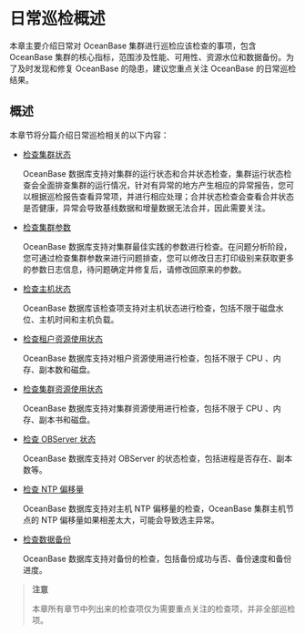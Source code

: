 日常巡检概述
===========================

本章主要介绍日常对 OceanBase 集群进行巡检应该检查的事项，包含 OceanBase 集群的核心指标，范围涉及性能、可用性、资源水位和数据备份。为了及时发现和修复 OceanBase 的隐患，建议您重点关注 OceanBase 的日常巡检结果。

概述
-----------------------

本章节将分篇介绍日常巡检相关的以下内容：

* [检查集群状态](../../9.operation-and-maintenance-management/3.daily-inspection/2.check-cluster-status.md)

  OceanBase 数据库支持对集群的运行状态和合并状态检查，集群运行状态检查会全面排查集群的运行情况，针对有异常的地方产生相应的异常报告，您可以根据巡检报告查看异常项，并进行相应处理；合并状态检查会查看合并状态是否健康，异常会导致基线数据和增量数据无法合并，因此需要关注。
  
* [检查集群参数](../../9.operation-and-maintenance-management/3.daily-inspection/3.check-cluster-parameters.md)

  OceanBase 数据库支持对集群最佳实践的参数进行检查。在问题分析阶段，您可通过检查集群参数来进行问题排查，您可以修改日志打印级别来获取更多的参数日志信息，待问题确定并修复后，请修改回原来的参数。
  
* [检查主机状态](../../9.operation-and-maintenance-management/3.daily-inspection/4.check-host-status.md)

  OceanBase 数据库该检查项支持对主机状态进行检查，包括不限于磁盘水位、主机时间和主机负载。
  
* [检查租户资源使用状态](../../9.operation-and-maintenance-management/3.daily-inspection/5.check-tenant-resource-usage-status.md)

  OceanBase 数据库支持对租户资源使用进行检查，包括不限于 CPU 、内存、副本数和磁盘。
  
* [检查集群资源使用状态](../../9.operation-and-maintenance-management/3.daily-inspection/6.check-cluster-resource-usage-status.md)

  OceanBase 数据库支持对集群资源使用进行检查，包括不限于 CPU 、内存、副本书和磁盘。
  
* [检查 OBServer 状态](../../9.operation-and-maintenance-management/3.daily-inspection/7.check-observer-status.md)

  OceanBase 数据库支持对 OBServer 的状态检查，包括进程是否存在、副本数等。
  
* [检查 NTP 偏移量](../../9.operation-and-maintenance-management/3.daily-inspection/8.check-ntp-offset.md)

  OceanBase 数据库支持对主机 NTP 偏移量的检查，OceanBase 集群主机节点的 NTP 偏移量如果相差太大，可能会导致选主异常。
  
* [检查数据备份](../../9.operation-and-maintenance-management/3.daily-inspection/9.check-data-backup.md)

  OceanBase 数据库支持对备份的检查，包括备份成功与否、备份速度和备份进度。
  
>**注意**
>
>本章所有章节中列出来的检查项仅为需要重点关注的检查项，并非全部巡检项。
